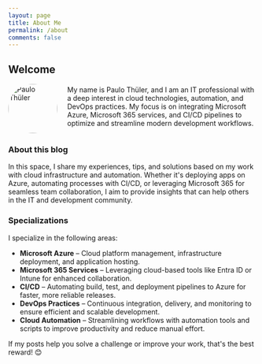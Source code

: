 ```yaml
---
layout: page
title: About Me
permalink: /about
comments: false
---
```


## Welcome 
<div style="display: flex; align-items: center; gap: 20px; margin-bottom: 20px;">
    <img src="{{ site.baseurl }}/assets/images/paulo-avatar.png" alt="Paulo Thüler" style="width: 100px; height: 100px; border-radius: 50%;">
    <div>
        My name is Paulo Thüler, and I am an IT professional with a deep interest in cloud technologies, automation, and DevOps practices. My focus is on integrating Microsoft Azure, Microsoft 365 services, and CI/CD pipelines to optimize and streamline modern development workflows.
        <div style="margin-top: 10px; display: flex; gap: 15px; align-items: center;">
            <a target="_blank" href="https://www.linkedin.com/in/paulo-th%C3%BCler-686441109/" onclick="window.open(this.href, 'width=550,height=435');return false;">
                <i class="fab fa-linkedin-in"></i>
            </a>
            <a href="mailto:info@webflow.ch" title="Send Mail">
                <i class="fas fa-envelope"></i>
            </a>
        </div>
    </div>
</div>

### About this blog

In this space, I share my experiences, tips, and solutions based on my work with cloud infrastructure and automation. Whether it's deploying apps on Azure, automating processes with CI/CD, or leveraging Microsoft 365 for seamless team collaboration, I aim to provide insights that can help others in the IT and development community.

### Specializations

I specialize in the following areas:

* **Microsoft Azure** – Cloud platform management, infrastructure deployment, and application hosting.
* **Microsoft 365 Services** – Leveraging cloud-based tools like Entra ID or Intune for enhanced collaboration.
* **CI/CD** – Automating build, test, and deployment pipelines to Azure for faster, more reliable releases.
* **DevOps Practices** – Continuous integration, delivery, and monitoring to ensure efficient and scalable development.
* **Cloud Automation** – Streamlining workflows with automation tools and scripts to improve productivity and reduce manual effort.

If my posts help you solve a challenge or improve your work, that's the best reward! 😊
